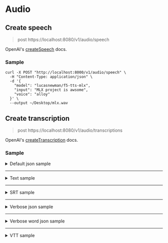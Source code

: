 # Audio

## Create speech

> post https://localhost:8080/v1/audio/speech

OpenAI's [createSpeech](https://platform.openai.com/docs/api-reference/audio/createSpeech) docs.

### Sample

```shell
curl -X POST "http://localhost:8000/v1/audio/speech" \
  -H "Content-Type: application/json" \
  -d '{
    "model": "lucasnewman/f5-tts-mlx",
    "input": "MLX project is awsome",
    "voice": "alloy"
  }' \
  --output ~/Desktop/mlx.wav
```

## Create transcription

> post https://localhost:8080/v1/audio/transcriptions

OpenAI's [createTranscription](https://platform.openai.com/docs/api-reference/audio/createTranscription) docs.

### Sample

<details>
<summary>Default json sample</summary>

```shell
curl -X POST "http://localhost:8000/v1/audio/transcriptions" \
  -H "Content-Type: multipart/form-data" \
  -F "file=@mlx_example.wav" \
  -F "model=mlx-community/whisper-large-v3-turbo"
```

```json
{
  "text": " MLX Project is awesome!"
}
```

</details>

---

<details>
<summary>Text sample</summary>

```shell
curl -X POST "http://localhost:8000/audio/transcriptions" \
  -H "Content-Type: multipart/form-data" \
  -F "file=@mlx_example.wav" \
  -F "model=mlx-community/whisper-large-v3-turbo" \
  -F "response_format=text"
```

```text
MLX Project is awesome!
```

</details>

---

<details>
<summary>SRT sample</summary>

```shell
curl -X POST "http://localhost:8000/audio/transcriptions" \
  -H "Content-Type: multipart/form-data" \
  -F "file=@mlx_example.wav" \
  -F "model=mlx-community/whisper-large-v3-turbo" \
  -F "response_format=srt"
```

```text
1
00:00:00,000 --> 00:00:03,000
MLX Project is awesome!
```

</details>

---

<details>
<summary>Verbose json sample</summary>

```shell
curl -X POST "http://localhost:8000/audio/transcriptions" \
  -H "Content-Type: multipart/form-data" \
  -F "file=@mlx_example.wav" \
  -F "model=mlx-community/whisper-large-v3-turbo" \
  -F "response_format=verbose_json"
```

```text
{
	"text": " MLX Project is awesome!",
	"segments": [{
		"id": 0,
		"seek": 0,
		"start": 0.0,
		"end": 3.0,
		"text": " MLX Project is awesome!",
		"tokens": [50364, 21601, 55, 9849, 307, 3476, 0, 50514],
		"temperature": 0.0,
		"avg_logprob": -0.6914801067776151,
		"compression_ratio": 0.7419354838709677,
		"no_speech_prob": 0.04768477380275726
	}],
	"language": "en"
}
```

</details>

---

<details>
<summary>Verbose word json sample</summary>

```shell
curl -X POST "http://localhost:8000/audio/transcriptions" \
  -H "Content-Type: multipart/form-data" \
  -F "file=@mlx_example.wav" \
  -F "model=mlx-community/whisper-large-v3-turbo" \
  -F "timestamp_granularities[]=word" \
  -F "response_format=verbose_json"
```

```text
{
	"text": " MLX project is awesome.",
	"segments": [{
		"id": 0,
		"seek": 0,
		"start": 0.0,
		"end": 2.58,
		"text": " MLX project is awesome.",
		"tokens": [50364, 21601, 55, 1716, 307, 3476, 13, 50514],
		"temperature": 0.0,
		"avg_logprob": -0.7067226303948296,
		"compression_ratio": 0.7419354838709677,
		"no_speech_prob": 0.13033607602119446,
		"words": [{
			"word": " MLX",
			"start": 0.0,
			"end": 1.48,
			"probability": 0.80322265625
		}, {
			"word": " project",
			"start": 1.48,
			"end": 1.88,
			"probability": 0.52197265625
		}, {
			"word": " is",
			"start": 1.88,
			"end": 2.12,
			"probability": 0.998046875
		}, {
			"word": " awesome.",
			"start": 2.12,
			"end": 2.58,
			"probability": 0.96533203125
		}]
	}],
	"language": "en"
}
```

</details>

---

<details>

<summary>VTT sample</summary>

```shell
curl -X POST "http://localhost:8000/v1/audio/transcriptions" \
  -H "Content-Type: multipart/form-data" \
  -F "file=@mlx_example.wav" \
  -F "model=mlx-community/whisper-large-v3-turbo" \
  -F "response_format=vtt"
```

```text
WEBVTT

00:00.000 --> 00:03.000
MLX Project is awesome!
```

</details>
